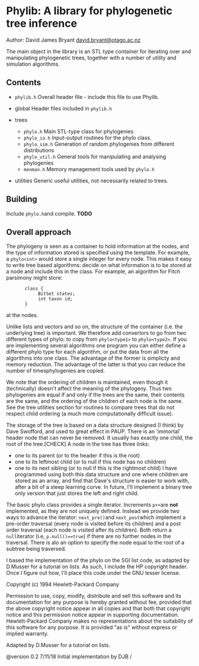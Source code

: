 # Phylib: A library for phylogenetic tree inference

Author: David James Bryant david.bryant@otago.ac.nz

The main object in the library is an STL type container for iterating over and manipulating phylogenetic trees, together with a number of utility and simulation algorithms. 

## Contents


*   `phylib.h`  Overall header file - include this file to use Phylib. 

*  global    Header files included in `phylib.h`
*  trees
   * `phylo.h`  Main STL-type class for phylogenies
   * `phylo_io.h` Input-output routines for the phylo class. 
   * `phylo_sim.h` Generation of random phylogenies from different distributions
   *  `phylo_util.h` General tools for manipulating and analysing phylogenies
   *  `menman.h` Memory management tools used by `phylo.h`
*  utilities   Generic useful utilities, not necessarily related to trees.



## Building

Include `phylo.h`and compile. **TODO**

## Overall approach


The phylogeny is seen as a container to hold information at the nodes, and the type of information stored is specified using the template. For example, a `phylo<int>` would store a single integer for every node. This makes it easy to write tree based algorithms: decide on what information is to be stored at a node and include this in the class. For example, an algorithm for Fitch parsimony might store:
```
	   class {
	   		BitSet states;
	   		int taxon id;
	   }	 
```
at the nodes. 
	   
 Unlike lists and vectors and so on, the structure of the container (i.e. the underlying tree) is important. We therefore add convertors to go from two different types of phylo: to copy from `phylo<type1>` to `phylo<type2>`. If you are implementing several algorithms one program you can  either define a different phylo type for each algorithm, or put the data from all the algorithms into one class. The advantage of the former is simplicty and memory reduction. The advantage of the latter is that you can reduce the number of timesphylogenies are copied.
	   
We note that the ordering of children is maintained, even though it (technically) doesn't affect the meaning of the phylogeny. Thus two
phylogenies are equal if and only if the trees are the same, their contents are the same, and the ordering of the children of 
each node is the same. See the tree utilities section for routines to compare trees that do not respect child ordering (a much more
computationally difficult issue).

The storage of the tree is based on a data structure designed (I think) by Dave Swofford, and used to great effect in PAUP. There is an
'immortal' header node that can never be removed. It usually has exactly one child, the root of the tree.[CHECK]
A node in the tree has three links:
 * one to its parent (or to the header if this is the root)
 * one to its leftmost child (or to null if this node has no children)
 * one to its next sibling (or to null if this is the rightmost child)
I have programmed using both this data structure and one where children are stored as an array, and find that Dave's structure
is easier to work with, after a bit of a steep learning curve. In future, I'll implement a binary tree only version that just
stores the left and right child.
	   
The basic phylo class provides a single iterator. Increments  `p++`are **not** implemented, as they are not uniquely defined. Instead we provide two ways to advance the iterator: `next_pre()`and `next_post`which implement a pre-order traversal (every node is visited before its children) and a post order traversal (each node is visited after its children). Both return a `null`iterator  (i.e, `p.null()==true`) if there are no further nodes in the traversal. There is alo an option to specify the node equal to the root of a subtree being traversed.



  
   I based the implementation of the phylo on the SGI list code, as adapted by D.Musser for a tutorial on lists. As such, I include the
   HP copyright header. Once I figure out how, I'll place this code under the GNU lesser license.
   
  
   Copyright (c) 1994
   Hewlett-Packard Company
  
   Permission to use, copy, modify, distribute and sell this software
   and its documentation for any purpose is hereby granted without fee,
   provided that the above copyright notice appear in all copies and
   that both that copyright notice and this permission notice appear
   in supporting documentation.  Hewlett-Packard Company makes no
   representations about the suitability of this software for any
   purpose.  It is provided "as is" without express or implied warranty.
  
   Adapted by D.Musser for a tutorial on lists.
  
   @version 0.2 7/11/18 Initial implementation by DJB
	  /



